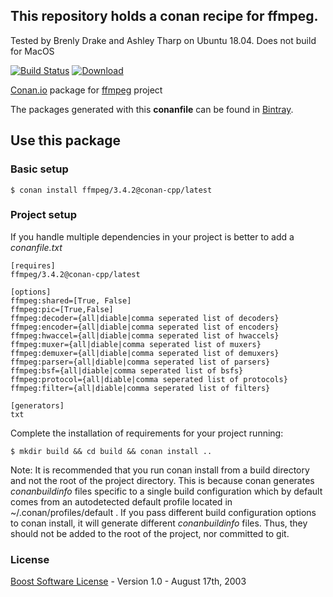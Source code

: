 ## This repository holds a conan recipe for ffmpeg.

Tested by Brenly Drake and Ashley Tharp on Ubuntu 18.04. 
Does not build for MacOS

[![Build Status](https://travis-ci.org/spielhuus/conan-ffmpeg.svg?branch=master)](https://travis-ci.org/spielhuus/conan-ffmpeg)
[ ![Download](https://api.bintray.com/packages/squawkcpp/conan-cpp/ffmpeg%3Aconan-cpp/images/download.svg) ](https://bintray.com/squawkcpp/conan-cpp/ffmpeg%3Aconan-cpp)

[Conan.io](https://conan.io) package for [ffmpeg](https://www.ffmpeg.org) project

The packages generated with this **conanfile** can be found in [Bintray](https://bintray.com/squawkcpp/conan-cpp/ffmpeg%3Aconan-cpp).

## Use this package

### Basic setup

    $ conan install ffmpeg/3.4.2@conan-cpp/latest

### Project setup

If you handle multiple dependencies in your project is better to add a *conanfile.txt*

    [requires]
    ffmpeg/3.4.2@conan-cpp/latest

    [options]
    ffmpeg:shared=[True, False]
    ffmpeg:pic=[True,False]
    ffmpeg:decoder={all|diable|comma seperated list of decoders}
    ffmpeg:encoder={all|diable|comma seperated list of encoders}
    ffmpeg:hwaccel={all|diable|comma seperated list of hwaccels}
    ffmpeg:muxer={all|diable|comma seperated list of muxers}
    ffmpeg:demuxer={all|diable|comma seperated list of demuxers}
    ffmpeg:parser={all|diable|comma seperated list of parsers}
    ffmpeg:bsf={all|diable|comma seperated list of bsfs}
    ffmpeg:protocol={all|diable|comma seperated list of protocols}
    ffmpeg:filter={all|diable|comma seperated list of filters}

    [generators]
    txt

Complete the installation of requirements for your project running:

    $ mkdir build && cd build && conan install ..
	
Note: It is recommended that you run conan install from a build directory and not the root of the project directory.  This is because conan generates *conanbuildinfo* files specific to a single build configuration which by default comes from an autodetected default profile located in ~/.conan/profiles/default .  If you pass different build configuration options to conan install, it will generate different *conanbuildinfo* files.  Thus, they should not be added to the root of the project, nor committed to git. 

### License
[Boost Software License](http://www.boost.org/LICENSE_1_0.txt) - Version 1.0 - August 17th, 2003


